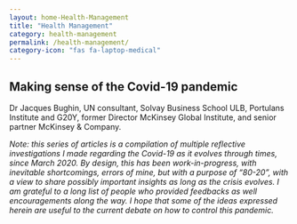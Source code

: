 ```yaml
---
layout: home-Health-Management
title: "Health Management"
category: health-management
permalink: /health-management/
category-icon: "fas fa-laptop-medical"
---
```


## Making sense of the Covid-19 pandemic

Dr Jacques Bughin, UN consultant, Solvay Business School ULB, Portulans Institute and G20Y, former Director McKinsey Global Institute, and senior partner McKinsey & Company.

*Note: this series of articles is a compilation of multiple reflective investigations I made regarding the Covid-19 as it evolves through times, since March 2020. By design, this has been work-in-progress, with inevitable shortcomings, errors of mine, but with a purpose of “80-20”, with a view to share possibly important insights as long as the crisis evolves. I am grateful to a long list of people who provided feedbacks as well encouragements along the way. I hope that some of the ideas expressed herein are useful to the current debate on how to control this pandemic.*
